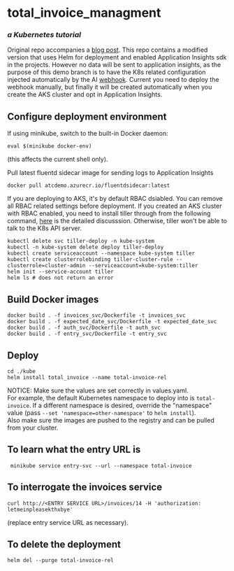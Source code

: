 # total_invoice_managment
### *a Kubernetes tutorial*

Original repo accompanies a [blog post](https://medium.com/@MostlyHarmlessD/getting-started-with-microservices-and-kubernetes-76354312b556). 
This repo contains a modified version that uses Helm for deployment and enabled Application Insights sdk in the projects.
However no data will be sent to application insights, as the purpose of this demo branch is to have the K8s related configuration injected automatically by the AI [webhook](https://github.com/yantang-msft/kubernetes-appinsights-webhook).
Current you need to deploy the webhook manually, but finally it will be created automatically when you create the AKS cluster and opt in Application Insights.

## Configure deployment environment

If using minikube, switch to the built-in Docker daemon:
```
eval $(minikube docker-env)
```
(this affects the current shell only).

Pull latest fluentd sidecar image for sending logs to Application Insights
```
docker pull atcdemo.azurecr.io/fluentdsidecar:latest
```

If you are deploying to AKS, it's by default RBAC dsiabled. You can remove all RBAC related settings before deployment.
If you created an AKS cluster with RBAC enabled, you need to install tiller through from the following command, [here](https://github.com/helm/helm/issues/3460#issuecomment-385992094) is the detailed discusssion. Otherwise, tiller won't be able to talk to the K8s API server.
```
kubectl delete svc tiller-deploy -n kube-system
kubectl -n kube-system delete deploy tiller-deploy
kubectl create serviceaccount --namespace kube-system tiller
kubectl create clusterrolebinding tiller-cluster-rule --clusterrole=cluster-admin --serviceaccount=kube-system:tiller
helm init --service-account tiller
helm ls # does not return an error
```

## Build Docker images

```
docker build . -f invoices_svc/Dockerfile -t invoices_svc
docker build . -f expected_date_svc/Dockerfile -t expected_date_svc
docker build . -f auth_svc/Dockerfile -t auth_svc
docker build . -f entry_svc/Dockerfile -t entry_svc
```

## Deploy
```
cd ./kube
helm install total_invoice --name total-invoice-rel
```

NOTICE: Make sure the values are set correctly in values.yaml.  
For example, the default Kubernetes namespace to deploy into is `total-invoice`.
If a different namespace is desired, override the "namespace" value (pass `--set 'namespace=other-namespace'` to `helm install`).  
Also make sure the images are pushed to the registry and can be pulled from your cluster.

## To learn what the entry URL is
```
 minikube service entry-svc --url --namespace total-invoice
```

## To interrogate the invoices service
```
curl http://<ENTRY SERVICE URL>/invoices/14 -H 'authorization: letmeinpleasekthxbye'
```
(replace entry service URL as necessary).

## To delete the deployment
```
helm del --purge total-invoice-rel
```